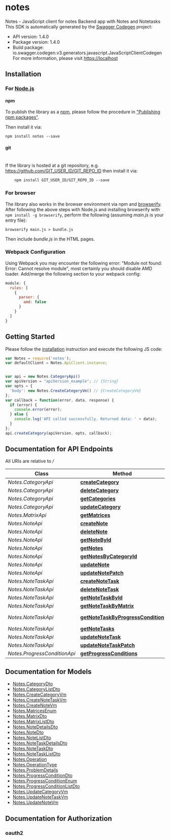 # notes

Notes - JavaScript client for notes
Backend app with Notes and Notetasks
This SDK is automatically generated by the [Swagger Codegen](https://github.com/swagger-api/swagger-codegen) project:

- API version: 1.4.0
- Package version: 1.4.0
- Build package: io.swagger.codegen.v3.generators.javascript.JavaScriptClientCodegen
For more information, please visit [https://localhost](https://localhost)

## Installation

### For [Node.js](https://nodejs.org/)

#### npm

To publish the library as a [npm](https://www.npmjs.com/),
please follow the procedure in ["Publishing npm packages"](https://docs.npmjs.com/getting-started/publishing-npm-packages).

Then install it via:

```shell
npm install notes --save
```

#### git
#
If the library is hosted at a git repository, e.g.
https://github.com/GIT_USER_ID/GIT_REPO_ID
then install it via:

```shell
    npm install GIT_USER_ID/GIT_REPO_ID --save
```

### For browser

The library also works in the browser environment via npm and [browserify](http://browserify.org/). After following
the above steps with Node.js and installing browserify with `npm install -g browserify`,
perform the following (assuming *main.js* is your entry file):

```shell
browserify main.js > bundle.js
```

Then include *bundle.js* in the HTML pages.

### Webpack Configuration

Using Webpack you may encounter the following error: "Module not found: Error:
Cannot resolve module", most certainly you should disable AMD loader. Add/merge
the following section to your webpack config:

```javascript
module: {
  rules: [
    {
      parser: {
        amd: false
      }
    }
  ]
}
```

## Getting Started

Please follow the [installation](#installation) instruction and execute the following JS code:

```javascript
var Notes = require('notes');
var defaultClient = Notes.ApiClient.instance;


var api = new Notes.CategoryApi()
var apiVersion = "apiVersion_example"; // {String} 
var opts = { 
  'body': new Notes.CreateCategoryVm() // {CreateCategoryVm} 
};
var callback = function(error, data, response) {
  if (error) {
    console.error(error);
  } else {
    console.log('API called successfully. Returned data: ' + data);
  }
};
api.createCategory(apiVersion, opts, callback);
```

## Documentation for API Endpoints

All URIs are relative to */*

Class | Method | HTTP request | Description
------------ | ------------- | ------------- | -------------
*Notes.CategoryApi* | [**createCategory**](docs/CategoryApi.md#createCategory) | **POST** /Category | 
*Notes.CategoryApi* | [**deleteCategory**](docs/CategoryApi.md#deleteCategory) | **DELETE** /Category/{id} | 
*Notes.CategoryApi* | [**getCategories**](docs/CategoryApi.md#getCategories) | **GET** /Category | 
*Notes.CategoryApi* | [**updateCategory**](docs/CategoryApi.md#updateCategory) | **PUT** /Category | 
*Notes.MatrixApi* | [**getMatrices**](docs/MatrixApi.md#getMatrices) | **GET** /Matrix | 
*Notes.NoteApi* | [**createNote**](docs/NoteApi.md#createNote) | **POST** /Note | 
*Notes.NoteApi* | [**deleteNote**](docs/NoteApi.md#deleteNote) | **DELETE** /Note/{id} | 
*Notes.NoteApi* | [**getNoteById**](docs/NoteApi.md#getNoteById) | **GET** /Note/{id} | 
*Notes.NoteApi* | [**getNotes**](docs/NoteApi.md#getNotes) | **GET** /Note | 
*Notes.NoteApi* | [**getNotesByCategoryId**](docs/NoteApi.md#getNotesByCategoryId) | **GET** /Note/ByCategory/{id} | 
*Notes.NoteApi* | [**updateNote**](docs/NoteApi.md#updateNote) | **PUT** /Note | 
*Notes.NoteApi* | [**updateNotePatch**](docs/NoteApi.md#updateNotePatch) | **PATCH** /Note/{id} | 
*Notes.NoteTaskApi* | [**createNoteTask**](docs/NoteTaskApi.md#createNoteTask) | **POST** /NoteTask | 
*Notes.NoteTaskApi* | [**deleteNoteTask**](docs/NoteTaskApi.md#deleteNoteTask) | **DELETE** /NoteTask/{id} | 
*Notes.NoteTaskApi* | [**getNoteTaskById**](docs/NoteTaskApi.md#getNoteTaskById) | **GET** /NoteTask/{id} | 
*Notes.NoteTaskApi* | [**getNoteTaskByMatrix**](docs/NoteTaskApi.md#getNoteTaskByMatrix) | **GET** /NoteTask/bymatrix/{id} | 
*Notes.NoteTaskApi* | [**getNoteTaskByProgressCondition**](docs/NoteTaskApi.md#getNoteTaskByProgressCondition) | **GET** /NoteTask/byprogresscondition/{id} | 
*Notes.NoteTaskApi* | [**getNoteTasks**](docs/NoteTaskApi.md#getNoteTasks) | **GET** /NoteTask | 
*Notes.NoteTaskApi* | [**updateNoteTask**](docs/NoteTaskApi.md#updateNoteTask) | **PUT** /NoteTask | 
*Notes.NoteTaskApi* | [**updateNoteTaskPatch**](docs/NoteTaskApi.md#updateNoteTaskPatch) | **PATCH** /NoteTask/{id} | 
*Notes.ProgressConditionApi* | [**getProgressConditions**](docs/ProgressConditionApi.md#getProgressConditions) | **GET** /ProgressCondition | 

## Documentation for Models

 - [Notes.CategoryDto](docs/CategoryDto.md)
 - [Notes.CategoryListDto](docs/CategoryListDto.md)
 - [Notes.CreateCategoryVm](docs/CreateCategoryVm.md)
 - [Notes.CreateNoteTaskVm](docs/CreateNoteTaskVm.md)
 - [Notes.CreateNoteVm](docs/CreateNoteVm.md)
 - [Notes.MatricesEnum](docs/MatricesEnum.md)
 - [Notes.MatrixDto](docs/MatrixDto.md)
 - [Notes.MatrixListDto](docs/MatrixListDto.md)
 - [Notes.NoteDetailsDto](docs/NoteDetailsDto.md)
 - [Notes.NoteDto](docs/NoteDto.md)
 - [Notes.NoteListDto](docs/NoteListDto.md)
 - [Notes.NoteTaskDetailsDto](docs/NoteTaskDetailsDto.md)
 - [Notes.NoteTaskDto](docs/NoteTaskDto.md)
 - [Notes.NoteTaskListDto](docs/NoteTaskListDto.md)
 - [Notes.Operation](docs/Operation.md)
 - [Notes.OperationType](docs/OperationType.md)
 - [Notes.ProblemDetails](docs/ProblemDetails.md)
 - [Notes.ProgressConditionDto](docs/ProgressConditionDto.md)
 - [Notes.ProgressConditionEnum](docs/ProgressConditionEnum.md)
 - [Notes.ProgressConditionListDto](docs/ProgressConditionListDto.md)
 - [Notes.UpdateCategoryVm](docs/UpdateCategoryVm.md)
 - [Notes.UpdateNoteTaskVm](docs/UpdateNoteTaskVm.md)
 - [Notes.UpdateNoteVm](docs/UpdateNoteVm.md)

## Documentation for Authorization


### oauth2


